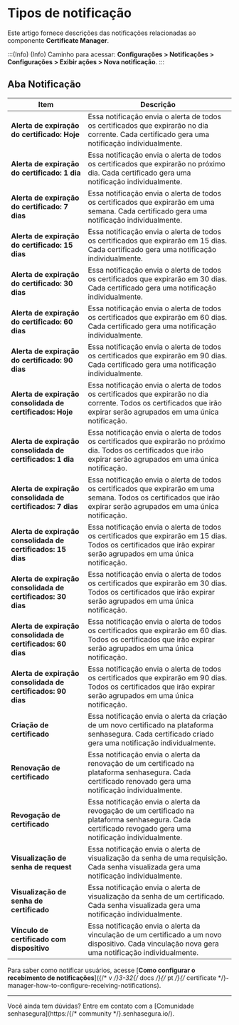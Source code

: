 # Tipos de notificação

Este artigo fornece descrições das notificações relacionadas ao componente **Certificate Manager**.

:::(Info) (Info)
Caminho para acessar: **Configurações > Notificações > Configurações > Exibir ações > Nova notificação**.
:::

## Aba Notificação
|Item|Descrição|
|-|-|
**Alerta de expiração do certificado: Hoje**|Essa notificação envia o alerta de todos os certificados que expirarão no dia corrente. Cada certificado gera uma notificação individualmente.
**Alerta de expiração do certificado: 1 dia**|Essa notificação envia o alerta de todos os certificados que expirarão no próximo dia. Cada certificado gera uma notificação individualmente.
**Alerta de expiração do certificado: 7 dias**|Essa notificação envia o alerta de todos os certificados que expirarão em uma semana. Cada certificado gera uma notificação individualmente.
**Alerta de expiração do certificado: 15 dias**|Essa notificação envia o alerta de todos os certificados que expirarão em 15 dias. Cada certificado gera uma notificação individualmente.
**Alerta de expiração do certificado: 30 dias**|Essa notificação envia o alerta de todos os certificados que expirarão em 30 dias. Cada certificado gera uma notificação individualmente.
**Alerta de expiração do certificado: 60 dias**|Essa notificação envia o alerta de todos os certificados que expirarão em 60 dias. Cada certificado gera uma notificação individualmente.
**Alerta de expiração do certificado: 90 dias**|Essa notificação envia o alerta de todos os certificados que expirarão em 90 dias. Cada certificado gera uma notificação individualmente.
**Alerta de expiração consolidada de certificados: Hoje**|Essa notificação envia o alerta de todos os certificados que expirarão no dia corrente. Todos os certificados que irão expirar serão agrupados em uma única notificação.
**Alerta de expiração consolidada de certificados: 1 dia**|Essa notificação envia o alerta de todos os certificados que expirarão no próximo dia. Todos os certificados que irão expirar serão agrupados em uma única notificação.
**Alerta de expiração consolidada de certificados: 7 dias**|Essa notificação envia o alerta de todos os certificados que expirarão em uma semana. Todos os certificados que irão expirar serão agrupados em uma única notificação.
**Alerta de expiração consolidada de certificados: 15 dias**|Essa notificação envia o alerta de todos os certificados que expirarão em 15 dias. Todos os certificados que irão expirar serão agrupados em uma única notificação.
**Alerta de expiração consolidada de certificados: 30 dias**|Essa notificação envia o alerta de todos os certificados que expirarão em 30 dias. Todos os certificados que irão expirar serão agrupados em uma única notificação.
**Alerta de expiração consolidada de certificados: 60 dias**|Essa notificação envia o alerta de todos os certificados que expirarão em 60 dias. Todos os certificados que irão expirar serão agrupados em uma única notificação.
**Alerta de expiração consolidada de certificados: 90 dias**|Essa notificação envia o alerta de todos os certificados que expirarão em 90 dias. Todos os certificados que irão expirar serão agrupados em uma única notificação.
**Criação de certificado**|Essa notificação envia o alerta da criação de um novo certificado na plataforma senhasegura. Cada certificado criado gera uma notificação individualmente.
**Renovação de certificado**|Essa notificação envia o alerta da renovação de um certificado na plataforma senhasegura. Cada certificado renovado gera uma notificação individualmente.
**Revogação de certificado**|Essa notificação envia o alerta da revogação de um certificado na plataforma senhasegura. Cada certificado revogado gera uma notificação individualmente.
**Visualização de senha de request**|Essa notificação envia o alerta de visualização da senha de uma requisição. Cada senha visualizada gera uma notificação individualmente.
**Visualização de senha de certificado**|Essa notificação envia o alerta de visualização da senha de um certificado. Cada senha visualizada gera uma notificação individualmente.
**Vínculo de certificado com dispositivo**|Essa notificação envia o alerta da vinculação de um certificado a um novo dispositivo. Cada vinculação nova gera uma notificação individualmente.|

Para saber como notificar usuários, acesse [**Como configurar o recebimento de notificações**]({/* v */}3-32{/* docs */}{/* pt */}{/* certificate */}-manager-how-to-configure-receiving-notifications).
***
Você ainda tem dúvidas? Entre em contato com a [Comunidade senhasegura](https:/{/* community */}.senhasegura.io/).